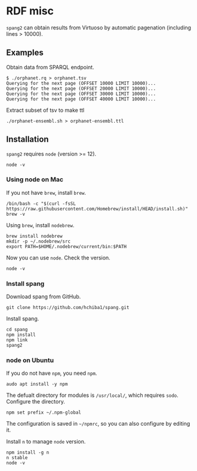 # RDF misc
`spang2` can obtain results from Virtuoso by automatic pagenation (including lines > 10000).

## Examples
Obtain data from SPARQL endpoint.
```
$ ./orphanet.rq > orphanet.tsv
Querying for the next page (OFFSET 10000 LIMIT 10000)...
Querying for the next page (OFFSET 20000 LIMIT 10000)...
Querying for the next page (OFFSET 30000 LIMIT 10000)...
Querying for the next page (OFFSET 40000 LIMIT 10000)...
```
Extract subset of tsv to make ttl
```
./orphanet-ensembl.sh > orphanet-ensembl.ttl
```

## Installation
`spang2` requires `node` (version >= 12).
```
node -v
```
### Using node on Mac
If you not have `brew`, install `brew`.
```
/bin/bash -c "$(curl -fsSL https://raw.githubusercontent.com/Homebrew/install/HEAD/install.sh)"
brew -v
```
Using `brew`, install `nodebrew`.
```
brew install nodebrew
mkdir -p ~/.nodebrew/src
export PATH=$HOME/.nodebrew/current/bin:$PATH
```
Now you can use `node`. Check the version.
```
node -v
```

### Install spang
Download spang from GitHub.
```
git clone https://github.com/hchiba1/spang.git
```

Install spang.
```
cd spang
npm install
npm link
spang2
```

### node on Ubuntu
If you do not have `npm`, you need `npm`.
```
audo apt install -y npm
```
The defualt directory for modules is `/usr/local/`, which requires `sodo`.
Configure the directory.
```
npm set prefix ~/.npm-global
```
The configuration is saved in `~/npmrc`, so you can also configure by editing it.

Install `n` to manage `node` version.
```
npm install -g n
n stable
node -v
```
